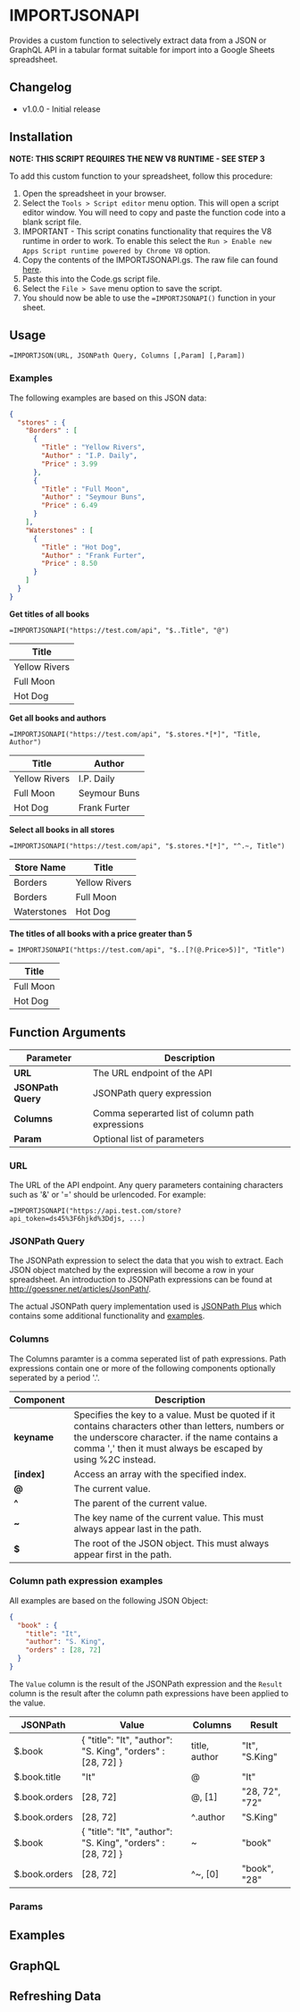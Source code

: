 # IMPORTJSONAPI

Provides a custom function to selectively extract data from a JSON or GraphQL API in a tabular format suitable for import into a Google Sheets spreadsheet.

## Changelog
- v1.0.0 - Initial release

## Installation

**NOTE: THIS SCRIPT REQUIRES THE NEW V8 RUNTIME - SEE STEP 3**

To add this custom function to your spreadsheet, follow this procedure:

1. Open the spreadsheet in your browser.
2. Select the `Tools > Script editor` menu option. This will open a script editor window. You will need to copy and paste the function code into a blank script file.
3. IMPORTANT - This script conatins functionality that requires the V8 runtime in order to work. To enable this select the `Run > Enable new Apps Script runtime powered by Chrome V8` option.
3. Copy the contents of the IMPORTJSONAPI.gs. The raw file can found [here](https://raw.githubusercontent.com/qeet/IMPORTJSONAPI/master/IMPORTJSONAPI.gs). 
4. Paste this into the Code.gs script file.
5. Select the `File > Save` menu option to save the script.
6. You should now be able to use the `=IMPORTJSONAPI()` function in your sheet.

## Usage

    =IMPORTJSON(URL, JSONPath Query, Columns [,Param] [,Param])

### Examples
The following examples are based on this JSON data:

```json
{
  "stores" : {
    "Borders" : [
      {
        "Title" : "Yellow Rivers",
        "Author" : "I.P. Daily",
        "Price" : 3.99
      },
      {
        "Title" : "Full Moon",
        "Author" : "Seymour Buns",
        "Price" : 6.49
      }
    ],
    "Waterstones" : [
      {
        "Title" : "Hot Dog",
        "Author" : "Frank Furter",
        "Price" : 8.50 
      }
    ]
  }
}
```

**Get titles of all books**

    =IMPORTJSONAPI("https://test.com/api", "$..Title", "@")
 
| Title         |
|---------------|
| Yellow Rivers |
| Full Moon     |
| Hot Dog       |

**Get all books and authors**

    =IMPORTJSONAPI("https://test.com/api", "$.stores.*[*]", "Title, Author")
    
| Title         | Author       |
|---------------|--------------|
| Yellow Rivers | I.P. Daily   |
| Full Moon     | Seymour Buns |
| Hot Dog       | Frank Furter |

**Select all books in all stores**

    =IMPORTJSONAPI("https://test.com/api", "$.stores.*[*]", "^.~, Title")

| Store Name  | Title         |
|-------------|---------------|
| Borders     | Yellow Rivers |
| Borders     | Full Moon     |
| Waterstones | Hot Dog       |

**The titles of all books with a price greater than 5**

    = IMPORTJSONAPI("https://test.com/api", "$..[?(@.Price>5)]", "Title")

| Title         |
|---------------|
| Full Moon     |
| Hot Dog       |

## Function Arguments
| Parameter          |  Description                                                                      |
|--------------------|-----------------------------------------------------------------------------------|
| **URL**            | The URL endpoint of the API                                                       |
| **JSONPath Query** | JSONPath query expression                                                         |
| **Columns**        | Comma seperarted list of column path expressions                                  |
| **Param**          | Optional list of parameters                                                       |

### URL
The URL of the API endpoint. Any query parameters containing characters such as '&' or '=' should be urlencoded. For example:

    =IMPORTJSONAPI("https://api.test.com/store?api_token=ds45%3F6hjkd%3Ddjs, ...)

### JSONPath Query
The JSONPath expression to select the data that you wish to extract. Each JSON object matched by the expression will become a row in your spreadsheet. An introduction to JSONPath expressions can be found at <http://goessner.net/articles/JsonPath/>.

The actual JSONPath query implementation used is [JSONPath Plus](https://github.com/s3u/JSONPath) which contains some additional functionality and [examples](https://github.com/s3u/JSONPath#syntax-through-examples).

### Columns

The Columns paramter is a comma seperated list of path expressions. Path expressions contain one or more of the following components optionally seperated by a period '.'. 

| Component     |  Description                                                                      |
|---------------|-----------------------------------------------------------------------------------|
| **keyname**   | Specifies the key to a value. Must be quoted if it contains characters other than letters, numbers or the underscore character. if the name contains a comma ',' then it must always be escaped by using %2C instead. |       
| **[index]**   | Access an array with the specified index.                                         |
| **@**         | The current value.                                                                |
| **^**         | The parent of the current value.                                                  |
| **~**         | The key name of the current value. This must always appear last in the path.      |
| **$**         | The root of the JSON object. This must always appear first in the path.           |

### Column path expression examples

All examples are based on the following JSON Object:

```json
{
  "book" : {
    "title": "It",
    "author": "S. King",
    "orders" : [28, 72]
  }
}
```
The `Value` column is the result of the JSONPath expression and the `Result` column is the result after the column path expressions have been applied to the value. 

| JSONPath      | Value                                                       | Columns       | Result         |
|---------------|-------------------------------------------------------------|---------------|----------------|
| $.book        | { "title": "It", "author": "S. King", "orders" : [28, 72] } | title, author | "It", "S.King" |
| $.book.title  | "It"                                                        | @             | "It"           |
| $.book.orders | [28, 72]                                                    | @, [1]        | "28, 72", "72" | 
| $.book.orders | [28, 72]                                                    | ^.author      | "S.King"       |
| $.book        | { "title": "It", "author": "S. King", "orders" : [28, 72] } | ~             | "book"         | 
| $.book.orders | [28, 72]                                                    | ^~, [0]       | "book", "28"   |

### Params

## Examples
## GraphQL
## Refreshing Data
